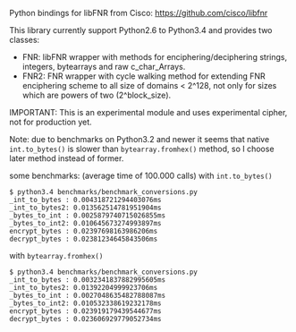 Python bindings for libFNR from Cisco: https://github.com/cisco/libfnr

This library currently support Python2.6 to Python3.4 and provides two classes:
* FNR: libFNR wrapper with methods for enciphering/deciphering strings, integers, bytearrays and raw c_char_Arrays. 
* FNR2: FNR wrapper with cycle walking method for extending FNR enciphering scheme to all size of domains < 2^128, not only for sizes which are powers of two (2^block_size).

IMPORTANT: This is an experimental module and uses experimental cipher, not for production yet.



Note: due to benchmarks on Python3.2 and newer it seems that native `int.to_bytes()` is slower than `bytearray.fromhex()` method, so I choose later method instead of former.

some benchmarks: (average time of 100.000 calls)
with `int.to_bytes()`
```
$ python3.4 benchmarks/benchmark_conversions.py 
_int_to_bytes : 0.004318721294403076ms
_int_to_bytes2: 0.013562514781951904ms
_bytes_to_int : 0.0025879740715026855ms
_bytes_to_int2: 0.010645673274993897ms
encrypt_bytes : 0.02397698163986206ms
decrypt_bytes : 0.02381234645843506ms
```
with `bytearray.fromhex()`
```
$ python3.4 benchmarks/benchmark_conversions.py 
_int_to_bytes : 0.0032341837882995605ms
_int_to_bytes2: 0.01392204999923706ms
_bytes_to_int : 0.0027048635482788087ms
_bytes_to_int2: 0.010532338619232178ms
encrypt_bytes : 0.023919179439544677ms
decrypt_bytes : 0.023606929779052734ms
```
